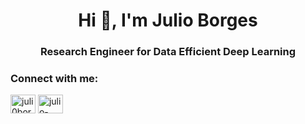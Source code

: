 <h1 align="center">Hi 👋, I'm Julio Borges</h1>
<h3 align="center">Research Engineer for Data Efficient Deep Learning</h3>



<h3 align="left">Connect with me:</h3>
<p align="left">
<a href="https://twitter.com/juli0borges" target="blank"><img align="center" src="https://raw.githubusercontent.com/rahuldkjain/github-profile-readme-generator/master/src/images/icons/Social/twitter.svg" alt="juli0borges" height="30" width="40" /></a>
<a href="https://linkedin.com/in/julio-borges" target="blank"><img align="center" src="https://raw.githubusercontent.com/rahuldkjain/github-profile-readme-generator/master/src/images/icons/Social/linked-in-alt.svg" alt="julio-borges" height="30" width="40" /></a>
</p>
